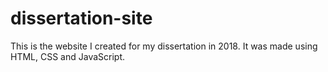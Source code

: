 # dissertation-site
This is the website I created for my dissertation in 2018. It was made using HTML, CSS and JavaScript.
